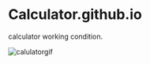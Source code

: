 # Calculator.github.io

calculator working condition.

![calulatorgif](https://user-images.githubusercontent.com/68122183/138058005-fd0cde5d-5f71-4248-bb9e-6780ada03bda.gif)


